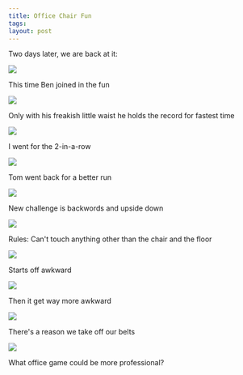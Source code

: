 ```yaml
---
title: Office Chair Fun
tags: 
layout: post
---
```

Two days later, we are back at it:

<img src="http://photos.fuzzymonk.com/blog/image/595/Ben_Chair08.jpg" />

This time Ben joined in the fun



<img src="http://photos.fuzzymonk.com/blog/image/595/Ben_Chair02.jpg" />

Only with his freakish little waist he holds the record for fastest time



<img src="http://photos.fuzzymonk.com/blog/image/595/Chris_Chair09.jpg" />

I went for the 2-in-a-row



<img src="http://photos.fuzzymonk.com/blog/image/595/Tom_Chair15.jpg" />

Tom went back for a better run



<img src="http://photos.fuzzymonk.com/blog/image/595/Tom_Chair16.jpg" />

New challenge is backwords and upside down



<img src="http://photos.fuzzymonk.com/blog/image/595/Tom_Chair12.jpg" />

Rules: Can't touch anything other than the chair and the floor



<img src="http://photos.fuzzymonk.com/blog/image/595/Ben_Chair04.jpg" />

Starts off awkward



<img src="http://photos.fuzzymonk.com/blog/image/595/Ben_Chair11.jpg" />

Then it get way more awkward



<img src="http://photos.fuzzymonk.com/blog/image/595/Chris_Chair05.jpg" />

There's a reason we take off our belts



<img src="http://photos.fuzzymonk.com/blog/image/595/Tom_Chair17.jpg" />

What office game could be more professional?


